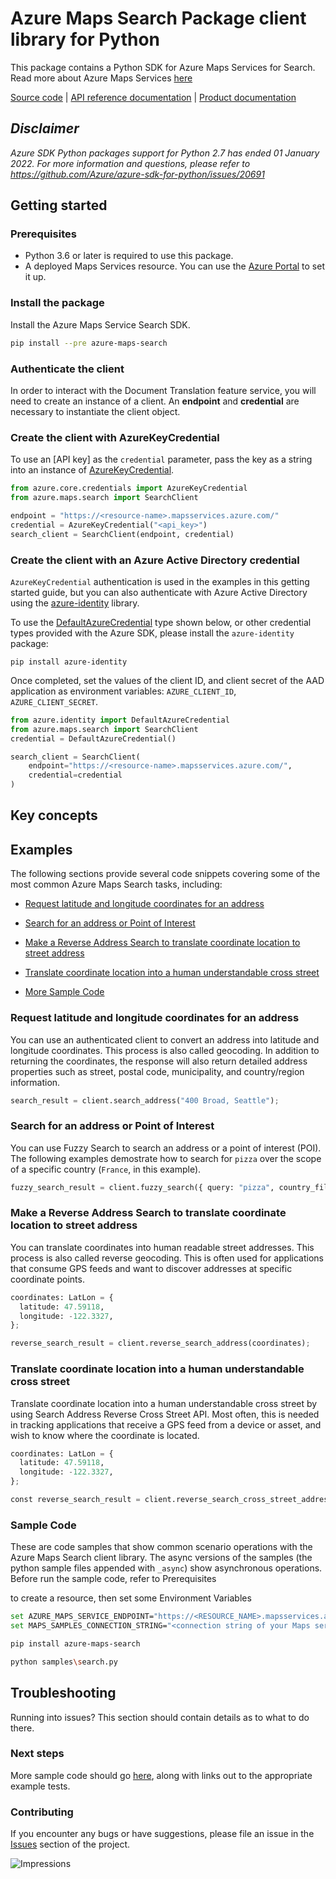 # Azure Maps Search Package client library for Python

This package contains a Python SDK for Azure Maps Services for Search.
Read more about Azure Maps Services [here](https://docs.microsoft.com/azure/azure-maps/)

[Source code](https://github.com/Azure/azure-sdk-for-python/tree/main/sdk/maps/azure-maps-search) | [API reference documentation](https://docs.microsoft.com/rest/api/maps/search) | [Product documentation](https://docs.microsoft.com/azure/azure-maps/)

## _Disclaimer_

_Azure SDK Python packages support for Python 2.7 has ended 01 January 2022. For more information and questions, please refer to <https://github.com/Azure/azure-sdk-for-python/issues/20691>_

## Getting started

### Prerequisites

- Python 3.6 or later is required to use this package.
- A deployed Maps Services resource. You can use the [Azure Portal](https://docs.microsoft.com/azure/azure-maps/quick-demo-map-app) to set it up.

### Install the package

Install the Azure Maps Service Search SDK.

```bash
pip install --pre azure-maps-search
```

### Authenticate the client

In order to interact with the Document Translation feature service, you will need to create an instance of a client.
An **endpoint** and **credential** are necessary to instantiate the client object.

### Create the client with AzureKeyCredential

To use an [API key] as the `credential` parameter,
pass the key as a string into an instance of [AzureKeyCredential][azure-key-credential].

```python
from azure.core.credentials import AzureKeyCredential
from azure.maps.search import SearchClient

endpoint = "https://<resource-name>.mapsservices.azure.com/"
credential = AzureKeyCredential("<api_key>")
search_client = SearchClient(endpoint, credential)
```

### Create the client with an Azure Active Directory credential

`AzureKeyCredential` authentication is used in the examples in this getting started guide, but you can also
authenticate with Azure Active Directory using the [azure-identity][azure_identity] library.

To use the [DefaultAzureCredential][default_azure_credential] type shown below, or other credential types provided
with the Azure SDK, please install the `azure-identity` package:

```pip install azure-identity```

Once completed, set the values of the client ID, and client secret of the AAD application as environment variables:
`AZURE_CLIENT_ID`, `AZURE_CLIENT_SECRET`.

```python
from azure.identity import DefaultAzureCredential
from azure.maps.search import SearchClient
credential = DefaultAzureCredential()

search_client = SearchClient(
    endpoint="https://<resource-name>.mapsservices.azure.com/",
    credential=credential
)
```

## Key concepts

## Examples

The following sections provide several code snippets covering some of the most common Azure Maps Search tasks, including:

- [Request latitude and longitude coordinates for an address](#request-latitude-and-longitude-coordinates-for-an-address)

- [Search for an address or Point of Interest](#search-for-an-address-or-point-of-interest)

- [Make a Reverse Address Search to translate coordinate location to street address](#make-a-reverse-address-search-to-translate-coordinate-location-to-street-address)
- [Translate coordinate location into a human understandable cross street](#translate-coordinate-location-into-a-human-understandable-cross-street)
- [More Sample Code](#sample-code)

### Request latitude and longitude coordinates for an address

You can use an authenticated client to convert an address into latitude and longitude coordinates. This process is also called geocoding. In addition to returning the coordinates, the response will also return detailed address properties such as street, postal code, municipality, and country/region information.

```python
search_result = client.search_address("400 Broad, Seattle");
```

### Search for an address or Point of Interest

You can use Fuzzy Search to search an address or a point of interest (POI). The following examples demostrate how to search for `pizza` over the scope of a specific country (`France`, in this example).

```python
fuzzy_search_result = client.fuzzy_search({ query: "pizza", country_filter: "fr" });
```

### Make a Reverse Address Search to translate coordinate location to street address

You can translate coordinates into human readable street addresses. This process is also called reverse geocoding.
This is often used for applications that consume GPS feeds and want to discover addresses at specific coordinate points.

```python
coordinates: LatLon = {
  latitude: 47.59118,
  longitude: -122.3327,
};

reverse_search_result = client.reverse_search_address(coordinates);
```

### Translate coordinate location into a human understandable cross street

Translate coordinate location into a human understandable cross street by using Search Address Reverse Cross Street API. Most often, this is needed in tracking applications that receive a GPS feed from a device or asset, and wish to know where the coordinate is located.

```python
coordinates: LatLon = {
  latitude: 47.59118,
  longitude: -122.3327,
};

const reverse_search_result = client.reverse_search_cross_street_address(coordinates);
```

### Sample Code

These are code samples that show common scenario operations with the Azure Maps Search client library.
The async versions of the samples (the python sample files appended with `_async`) show asynchronous operations.
Before run the sample code, refer to Prerequisites
<!-- [Prerequisites](#Prerequisites) -->
to create a resource, then set some Environment Variables

```bash
set AZURE_MAPS_SERVICE_ENDPOINT="https://<RESOURCE_NAME>.mapsservices.azure.com"
set MAPS_SAMPLES_CONNECTION_STRING="<connection string of your Maps service>"

pip install azure-maps-search

python samples\search.py
```

## Troubleshooting

Running into issues? This section should contain details as to what to do there.

### Next steps

More sample code should go [here](https://github.com/Azure/azure-sdk-for-python/tree/main/sdk/maps/azure-maps-search/samples), along with links out to the appropriate example tests.

### Contributing

If you encounter any bugs or have suggestions, please file an issue in the [Issues](<https://github.com/Azure/azure-sdk-for-python/issues>) section of the project.

![Impressions](https://azure-sdk-impressions.azurewebsites.net/api/impressions/azure-sdk-for-python%2Fsdk%2Ftemplate%2Fazure-template%2FREADME.png)

<!-- LINKS -->
[azure_subscription]: https://azure.microsoft.com/free/
[azure_identity]: https://github.com/Azure/azure-sdk-for-java/blob/master/sdk/identity/azure-identity
[default_azure_credential]: https://github.com/Azure/azure-sdk-for-python/tree/main/sdk/identity/azure-identity#defaultazurecredential
[azure-key-credential]: https://aka.ms/azsdk/python/core/azurekeycredential
